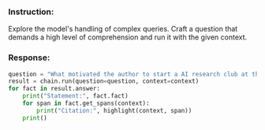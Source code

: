 ### Instruction:
Explore the model's handling of complex queries. Craft a question that demands a high level of comprehension and run it with the given context.

### Response:
```python
question = "What motivated the author to start a AI research club at the University of Oxford?"
result = chain.run(question=question, context=context)
for fact in result.answer:
    print("Statement:", fact.fact)
    for span in fact.get_spans(context):
        print("Citation:", highlight(context, span))
    print()
```